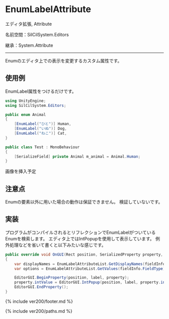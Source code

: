 # EnumLabelAttribute

エディタ拡張, Attribute

名前空間：SilCilSystem.Editors

継承：System.Attribute

---

Enumのエディタ上での表示を変更するカスタム属性です。

## 使用例

EnumLabel属性をつけるだけです。

```cs
using UnityEngine;
using SilCilSystem.Editors;

public enum Animal
{
    [EnumLabel("ひと")] Human,
    [EnumLabel("いぬ")] Dog,
    [EnumLabel("ねこ")] Cat,
}

public class Test : MonoBehaviour
{
    [SerializeField] private Animal m_animal = Animal.Human;
}
```

画像を挿入予定

## 注意点

Enumの要素以外に用いた場合の動作は保証できません。
検証していないです。

## 実装

プログラムがコンパイルされるとリフレクションでEnumLabelがついているEnumを検索します。
エディタ上ではIntPopupを使用して表示しています。
例外処理などを省いて書くと以下みたいな感じです。

```cs
public override void OnGUI(Rect position, SerializedProperty property, GUIContent label)
{
    var displayNames = EnumLabelAttributeList.GetDisplayNames(fieldInfo.FieldType);
    var options = EnumLabelAttributeList.GetValues(fieldInfo.FieldType);

    EditorGUI.BeginProperty(position, label, property);
    property.intValue = EditorGUI.IntPopup(position, label, property.intValue, displayNames, options);
    EditorGUI.EndProperty();
}
```

<!--- footer --->

{% include ver200/footer.md %}

<!--- 参照 --->

{% include ver200/paths.md %}
